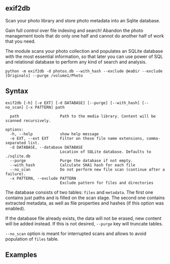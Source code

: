 ## exif2db

Scan your photo library and store photo metadata into an Sqlite database.

Gain full control over file indexing and search! Abandon the photo management
tools that do only one half and cannot do another half of work that you need.

The module scans your photo collection and populates an SQLite database with
the most essential information, so that later you can use power of SQL and
relational database to perform any kind of search and analysis.

`python -m exif2db -d photos.db --with_hash --exclude @eaDir --exclude [Originals] --purge /volume1/Photo`

## Syntax

`exif2db [-h] [-e EXT] [-d DATABASE] [--purge] [--with_hash] [--no_scan] [-x PATTERN] path`

```text
  path                  Path to the media library. Content will be scanned recursively.

options:
  -h, --help            show help message
  -e EXT, --ext EXT     Filter on these file name extensions, comma-separated list.
  -d DATABASE, --database DATABASE
                        Location of SQLite database. Defaults to ./sqlite.db
  --purge               Purge the database if not empty.
  --with_hash           Calculate SHA1 hash for each file
  --no_scan             Do not perform new file scan (continue after a failure).
  -x PATTERN, --exclude PATTERN
                        Exclude pattern for files and directories
```

The database consists of two tables: `files` and `metadata`. The first one
contains just paths and is filled on the scan stage. The second one
contains extracted metadata, as well as file properties and hashes (if this
option was enabled).

If the database file already exists, the data will not be erased,
new content will be added instead. If this is not desired, `--purge`
key will truncate tables.

`--no_scan` option is meant for interrupted scans and allows to avoid
population of `files` table.

## Examples
